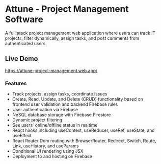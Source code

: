 # Attune - Project Management Software

A full stack project management web application where users can track IT projects, filter dynamically, assign tasks, and post comments from authenticated users.  

## Live Demo

https://attune-project-management.web.app/  

### Features
- Track projects, assign tasks, coordinate issues  
- Create, Read, Update, and Delete (CRUD) functionality based on frontend user validation and backend Firebase rules  
- User authentication via Firebase  
- NoSQL database storage with Firebase Firestore  
- Dynamic project filtering  
- See users' online/offline status in realtime   
- React hooks including useContext, useReducer, useRef, useState, and useEffect  
- React Router Dom routing with BrowserRouter, Redirect, Switch, Route, Link, useHistory, and useParams   
- Conditional UI rendering using JSX  
- Deployment to and hosting on Firebase  
